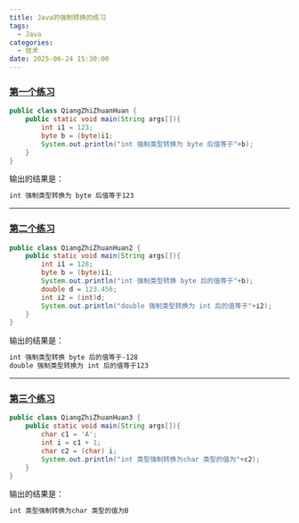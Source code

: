```yaml
---
title: Java的强制转换的练习
tags:
  - Java
categories:
  - 技术
date: 2025-06-24 15:30:00
---
```


### [第一个练习](#1)

```java
public class QiangZhiZhuanHuan {
	public static void main(String args[]){
		int i1 = 123;
		byte b = (byte)i1;
		System.out.println("int 强制类型转换为 byte 后值等于"+b);
	}
}
```

输出的结果是：

```bash
int 强制类型转换为 byte 后值等于123
```

---

### [第二个练习](#2)

```java
public class QiangZhiZhuanHuan2 {
	public static void main(String args[]){
		int i1 = 128;
		byte b = (byte)i1;
		System.out.println("int 强制类型转换 byte 后的值等于"+b);
		double d = 123.456;
		int i2 = (int)d;
		System.out.println("double 强制类型转换为 int 后的值等于"+i2);
	}
}
```

输出的结果是：

```bash
int 强制类型转换 byte 后的值等于-128
double 强制类型转换为 int 后的值等于123
```

---

### [第三个练习](#3)

```java
public class QiangZhiZhuanHuan3 {
	public static void main(String args[]){
		char c1 = 'A';
		int i = c1 + 1;
		char c2 = (char) i;
		System.out.println("int 类型强制转换为char 类型的值为"+c2);
	}
}
```

输出的结果是：

```bash
int 类型强制转换为char 类型的值为B
```

